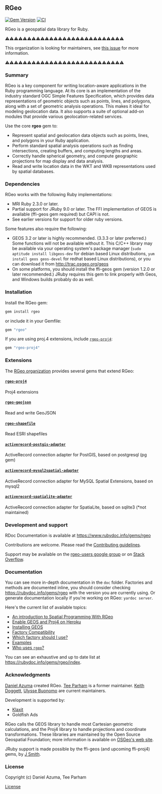 ## RGeo

[![Gem Version](https://badge.fury.io/rb/rgeo.svg)](http://badge.fury.io/rb/rgeo)
[![CI](https://github.com/rgeo/rgeo/workflows/CI/badge.svg)](https://github.com/rgeo/rgeo/actions?query=workflow%3ACI+branch%3Amaster+event%3Apush)

RGeo is a geospatial data library for Ruby.

:warning::warning::warning::warning::warning::warning::warning::warning::warning::warning::warning::warning::warning::warning::warning::warning::warning::warning::warning::warning::warning::warning::warning::warning::warning::warning::warning:

This organization is looking for maintainers, see [this issue](https://github.com/rgeo/rgeo/issues/216) for more information.

:warning::warning::warning::warning::warning::warning::warning::warning::warning::warning::warning::warning::warning::warning::warning::warning::warning::warning::warning::warning::warning::warning::warning::warning::warning::warning::warning:

### Summary

RGeo is a key component for writing location-aware applications in the Ruby
programming language. At its core is an implementation of the industry
standard OGC Simple Features Specification, which provides data
representations of geometric objects such as points, lines, and polygons,
along with a set of geometric analysis operations. This makes it ideal for
modeling geolocation data. It also supports a suite of optional add-on modules
that provide various geolocation-related services.

Use the core **rgeo** gem to:

*   Represent spatial and geolocation data objects such as points, lines, and
    polygons in your Ruby application.
*   Perform standard spatial analysis operations such as finding
    intersections, creating buffers, and computing lengths and areas.
*   Correctly handle spherical geometry, and compute geographic projections
    for map display and data analysis.
*   Read and write location data in the WKT and WKB representations used by
    spatial databases.


### Dependencies

RGeo works with the following Ruby implementations:

*   MRI Ruby 2.3.0 or later.
*   Partial support for JRuby 9.0 or later. The FFI implementation of GEOS
    is available (ffi-geos gem required) but CAPI is not.
*   See earlier versions for support for older ruby versions.

Some features also require the following:

*   GEOS 3.2 or later is highly recommended. (3.3.3 or later preferred.) Some
    functions will not be available without it. This C/C++ library may be
    available via your operating system's package manager (`sudo aptitude
    install libgeos-dev` for debian based Linux distributions, `yum install geos geos-devel` for redhat based Linux distributions), or you can
    download it from http://trac.osgeo.org/geos
*   On some platforms, you should install the ffi-geos gem (version 1.2.0 or
    later recommended.) JRuby requires this gem to link properly with Geos,
    and Windows builds probably do as well.

### Installation

Install the RGeo gem:

```sh
gem install rgeo
```

or include it in your Gemfile:

```ruby
gem "rgeo"
```

If you are using proj.4 extensions, include
[`rgeo-proj4`](https://github.com/rgeo/rgeo-proj4):

```ruby
gem "rgeo-proj4"
```


### Extensions

The [RGeo organization](https://github.com/rgeo) provides several gems that extend RGeo:

#### [`rgeo-proj4`](https://github.com/rgeo/rgeo-proj4)

Proj4 extensions

#### [`rgeo-geojson`](https://github.com/rgeo/rgeo-geojson)

Read and write GeoJSON

#### [`rgeo-shapefile`](https://github.com/rgeo/rgeo-shapefile)

Read ESRI shapefiles

#### [`activerecord-postgis-adapter`](https://github.com/rgeo/activerecord-postgis-adapter)

ActiveRecord connection adapter for PostGIS, based on postgresql (pg gem)

#### [`activerecord-mysql2spatial-adapter`](https://github.com/rgeo/activerecord-mysql2spatial-adapter)

ActiveRecord connection adapter for MySQL Spatial Extensions, based on mysql2

#### [`activerecord-spatialite-adapter`](https://github.com/rgeo/activerecord-spatialite-adapter)

ActiveRecord connection adapter for SpatiaLite, based on sqlite3 (*not maintained)


### Development and support

RDoc Documentation is available at https://www.rubydoc.info/gems/rgeo

Contributions are welcome. Please read the
[Contributing guidelines](https://github.com/rgeo/rgeo/blob/master/CONTRIBUTING.md).

Support may be available on the
[rgeo-users google group](https://groups.google.com/forum/#!forum/rgeo-users)
or on [Stack Overflow](https://stackoverflow.com/questions/tagged/rgeo).

### Documentation

You can see more in-depth documentation in the `doc` folder. Factories and
methods are documented inline, you should consider checking
https://rubydoc.info/gems/rgeo with the version you are currently using. Or
generate documentation locally if you're working on RGeo: `yardoc server`.

Here's the current list of available topics:

- [An introduction to Spatial Programming With RGeo](https://github.com/rgeo/rgeo/blob/master/doc/An-Introduction-to-Spatial-Programming-With-RGeo.md)
- [Enable GEOS and Proj4 on Heroku](https://github.com/rgeo/rgeo/blob/master/doc/Enable-GEOS-and-Proj4-on-Heroku.md)
- [Installing GEOS](https://github.com/rgeo/rgeo/blob/master/doc/Installing-GEOS.md)
- [Factory Compatibility](https://github.com/rgeo/rgeo/blob/master/doc/Factory-Compatibility.md)
- [Which factory should I use?](https://github.com/rgeo/rgeo/blob/master/doc/Which-factory-should-I-use.md)
- [Examples](https://github.com/rgeo/rgeo/blob/master/doc/Examples.md)
- [Who uses `rgeo`?](https://github.com/rgeo/rgeo/blob/master/doc/Gallery.md)

You can see an exhaustive and up to date list at https://rubydoc.info/gems/rgeo/index.
### Acknowledgments

[Daniel Azuma](http://www.daniel-azuma.com) created RGeo.
[Tee Parham](http://twitter.com/teeparham) is a former maintainer.
[Keith Doggett](http://www.github.com/keithdoggett), [Ulysse Buonomo](http://www.github.com/BuonOmo) are current maintainers.

Development is supported by:

- [Klaxit](https://www.github.com/klaxit)
- Goldfish Ads

RGeo calls the GEOS library to handle most Cartesian geometric calculations,
and the Proj4 library to handle projections and coordinate transformations.
These libraries are maintained by the Open Source Geospatial Foundation; more
information is available on [OSGeo's web site](http://www.osgeo.org).

JRuby support is made possible by the ffi-geos (and upcoming ffi-proj4) gems,
by [J Smith](https://github.com/dark-panda).


### License

Copyright (c) Daniel Azuma, Tee Parham

[License](https://github.com/rgeo/rgeo/blob/master/LICENSE.txt)
